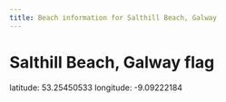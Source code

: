 ```yaml
---
title: Beach information for Salthill Beach, Galway
---
```

# Salthill Beach, Galway <span class="material-icons blue-flag">flag</span>

<div class="location-info">latitude: 53.25450533 longitude: -9.09222184</div>
<div id="met-eireann-warnings" onload="get_met_eireann_warnings(EI10)"></div>
<div></div>